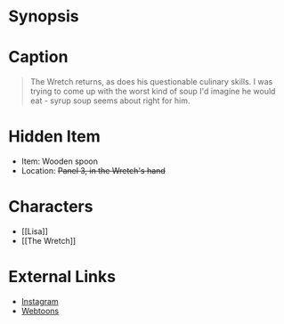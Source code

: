 # Synopsis


# Caption
> The Wretch returns, as does his questionable culinary skills. I was trying to come up with the worst kind of soup I'd imagine he would eat - syrup soup seems about right for him.

# Hidden Item
* Item: Wooden spoon
* Location: <strike>Panel 3, in the Wretch's hand</strike>

# Characters
* [[Lisa]]
* [[The Wretch]]

# External Links
* [Instagram]()
* [Webtoons](https://www.webtoons.com/en/challenge/twistwood-tales/118-syrup-soup/viewer?title_no=344740&episode_no=128)